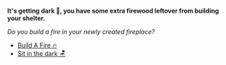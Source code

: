 **It's getting dark 🌃, you have some extra firewood leftover from building your shelter.**

*Do you build a fire in your newly created fireplace?*
- [Build A Fire 🔥](6-1.md)
- [Sit in the dark 🪑](5.md)